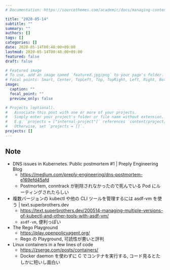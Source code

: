 ```yaml
---
# Documentation: https://sourcethemes.com/academic/docs/managing-content/

title: "2020-05-14"
subtitle: ""
summary: ""
authors: []
tags: []
categories: []
date: 2020-05-14T00:48:00+09:00
lastmod: 2020-05-14T00:48:00+09:00
featured: false
draft: false

# Featured image
# To use, add an image named `featured.jpg/png` to your page's folder.
# Focal points: Smart, Center, TopLeft, Top, TopRight, Left, Right, BottomLeft, Bottom, BottomRight.
image:
  caption: ""
  focal_point: ""
  preview_only: false

# Projects (optional).
#   Associate this post with one or more of your projects.
#   Simply enter your project's folder or file name without extension.
#   E.g. `projects = ["internal-project"]` references `content/project/deep-learning/index.md`.
#   Otherwise, set `projects = []`.
projects: []
---
```


## Note

* DNS issues in Kubernetes. Public postmortem #1 | Preply Engineering Blog
  * https://medium.com/preply-engineering/dns-postmortem-e169efd45afd
  * Postmortem, conntrack が削除されなかったので死んでいる Pod にルーティングされたらしい
* 複数バージョンの kubectl や他の CLI ツールを管理するには asdf-vm を使う | text․superbrothers․dev
  * https://text.superbrothers.dev/200514-managing-multiple-versions-of-kubectl-and-other-tools-with-asdf-vm/
  * `asdf-vm`, 便利っぽい
* The Rego Playground
  * https://play.openpolicyagent.org/
  * Rego の Playground, 可読性が悪いと評判
* Linux containers in a few lines of code
  * https://zserge.com/posts/containers/
  * Docker daemon を使わずに C でコンテナを実行する, コード見るとたしかに短いし面白い
